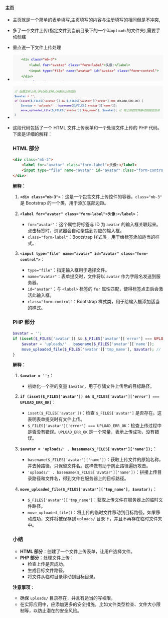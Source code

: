 #### 主页

- 主页就是一个简单的表单填写,主页填写的内容与注册填写的相同但是不冲突,

- 多了一个文件上传(指定文件到当前目录下的一个叫``uploads``的文件夹),需要手动创建

- 重点说一下文件上传处理

- ![image-20240814151125374](./assets/image-20240814151125374.png)

- ![image-20240814151203866](./assets/image-20240814151203866.png)

- 这段代码包括了一个 HTML 文件上传表单和一个处理文件上传的 PHP 代码。下面是详细的解释：

  ### HTML 部分

  ```html
  <div class="mb-3">
      <label for="avatar" class="form-label">头像:</label>
      <input type="file" name="avatar" id="avatar" class="form-control">
  </div>
  ```

  **解释：**

  1. **`<div class="mb-3">`**：这是一个包含文件上传控件的容器，`class="mb-3"` 是 Bootstrap 的一个类，用于添加底部边距。

  2. **`<label for="avatar" class="form-label">头像:</label>`**：
     - `for="avatar"`：这个属性将标签与 ID 为 `avatar` 的输入框关联起来。点击标签时，浏览器会自动聚焦到对应的输入框。
     - `class="form-label"`：Bootstrap 样式类，用于给标签添加适当的样式。

  3. **`<input type="file" name="avatar" id="avatar" class="form-control">`**：
     - `type="file"`：指定输入框用于选择文件。
     - `name="avatar"`：表单提交时，文件将以 `avatar` 作为字段名发送到服务器。
     - `id="avatar"`：与 `<label>` 标签的 `for` 属性匹配，使得标签点击后会激活此输入框。
     - `class="form-control"`：Bootstrap 样式类，用于给输入框添加适当的样式。

  ### PHP 部分

  ```php
  $avatar = '';
  if (isset($_FILES['avatar']) && $_FILES['avatar']['error'] === UPLOAD_ERR_OK) {
      $avatar = 'uploads/' . basename($_FILES['avatar']['name']);
      move_uploaded_file($_FILES['avatar']['tmp_name'], $avatar); // 将上传的文件移动到指定目录
  }
  ```

  **解释：**

  1. **`$avatar = '';`**：
     - 初始化一个空的变量 `$avatar`，用于存储文件上传后的目标路径。

  2. **`if (isset($_FILES['avatar']) && $_FILES['avatar']['error'] === UPLOAD_ERR_OK)`**：
     - `isset($_FILES['avatar'])`：检查 `$_FILES['avatar']` 是否存在。这表明表单提交时有文件上传。
     - `$_FILES['avatar']['error'] === UPLOAD_ERR_OK`：检查上传过程中是否没有错误。`UPLOAD_ERR_OK` 是一个常量，表示上传成功，没有错误。

  3. **`$avatar = 'uploads/' . basename($_FILES['avatar']['name']);`**：
     - `basename($_FILES['avatar']['name'])`：获取上传文件的原始名称，并去掉路径，只保留文件名。这样做有助于防止路径遍历攻击。
     - `'uploads/' . basename($_FILES['avatar']['name'])`：拼接上传目录路径和文件名，得到文件在服务器上的目标路径。

  4. **`move_uploaded_file($_FILES['avatar']['tmp_name'], $avatar);`**：
     - `$_FILES['avatar']['tmp_name']`：获取上传文件在服务器上的临时文件路径。
     - `move_uploaded_file()`：将上传的临时文件移动到目标路径。如果移动成功，文件将被保存到 `uploads/` 目录下，并且不再存在临时文件夹中。

  ### 小结

  - **HTML 部分**：创建了一个文件上传表单，让用户选择文件。
  - **PHP 部分**：处理文件上传：
    - 检查上传是否成功。
    - 生成目标文件路径。
    - 将文件从临时目录移动到目标目录。

  **注意事项**：

  - 确保 `uploads/` 目录存在，并且有适当的写权限。
  - 在实际应用中，应添加更多的安全措施，比如文件类型检查、文件大小限制等，以防止潜在的安全风险。

